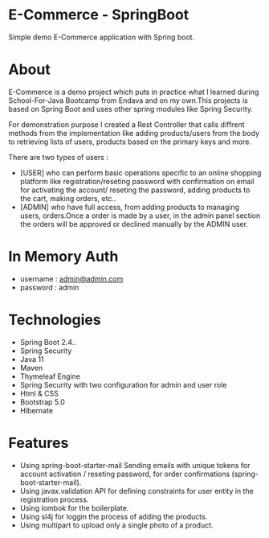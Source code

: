 # E-Commerce - SpringBoot
Simple demo E-Commerce application with Spring boot.

# About
E-Commerce is a demo project which puts in practice what I learned during School-For-Java Bootcamp from Endava and on my own.This projects is based on Spring Boot and uses other spring modules like Spring Security.

For demonstration purpose I created a Rest Controller that calls diffrent methods from the implementation like adding products/users from the body to retrieving lists of users, products based on the primary keys and more.

There are two types of users :
 - [USER] who can perform basic operations specific to an online shopping platform like registration/reseting password with confirmation on email for activating the account/ reseting the password, adding products to the cart, making orders, etc..
 - [ADMIN] who have full access, from adding products to managing users, orders.Once a order is made by a user, in the admin panel section the orders will be approved or declined manually by the ADMIN user.

 # In Memory Auth 
  - username : admin@admin.com
  - password : admin

# Technologies
- Spring Boot 2.4..
- Spring Security
- Java 11
- Maven 
- Thymeleaf Engine 
- Spring Security with two configuration for admin and user role
- Html & CSS 
- Bootstrap 5.0
- Hibernate 

# Features 
- Using spring-boot-starter-mail Sending emails with unique tokens for account activation / reseting password, for order confirmations (spring-boot-starter-mail).
- Using javax.validation API for defining constraints for user entity in the registration process.
- Using lombok for the boilerplate.
- Using sl4j for loggin the process of adding the products.
- Using multipart to upload only a single photo of a product.


